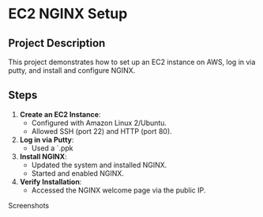 # EC2 NGINX Setup

## Project Description
This project demonstrates how to set up an EC2 instance on AWS, log in via putty, and install and configure NGINX.

## Steps
1. **Create an EC2 Instance**:
   - Configured with Amazon Linux 2/Ubuntu.
   - Allowed SSH (port 22) and HTTP (port 80).
2. **Log in via Putty**:
   - Used a `.ppk
3. **Install NGINX**:
   - Updated the system and installed NGINX.
   - Started and enabled NGINX.
4. **Verify Installation**:
   - Accessed the NGINX welcome page via the public IP.

Screenshots
